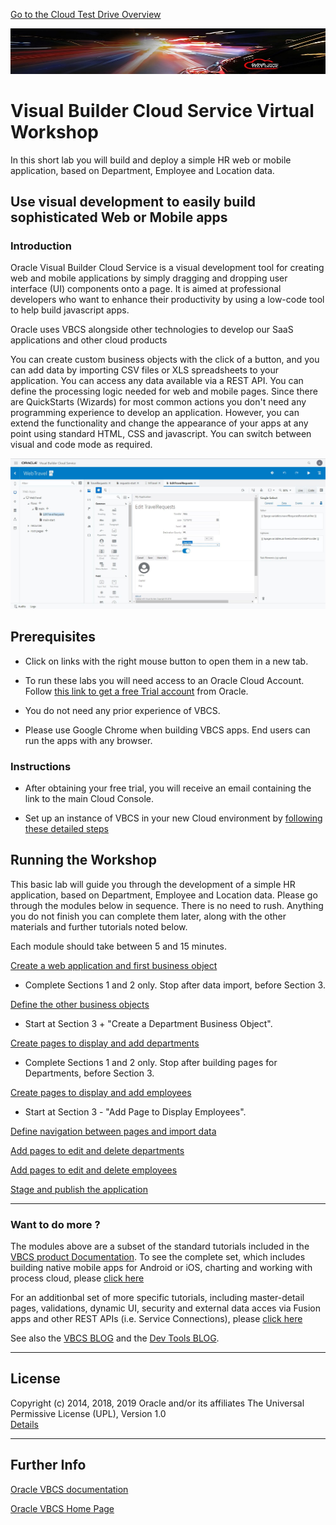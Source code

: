 [Go to the Cloud Test Drive Overview](../../README.md)

![](../../common/images/customer.logo2.png)

# Visual Builder Cloud Service Virtual Workshop #

In this short lab you will build and deploy a simple HR web or mobile application, based on Department, Employee and Location data.

## Use visual development to easily build sophisticated Web or Mobile apps

### Introduction ###

Oracle Visual Builder Cloud Service is a visual development tool for creating web and mobile applications by simply dragging and dropping user interface (UI) components onto a page. It is aimed at professional developers who want to enhance their productivity by using a low-code tool to help build javascript apps.

Oracle uses VBCS alongside other technologies to develop our SaaS applications and other cloud products 

You can create custom business objects with the click of a button, and you can add data by importing CSV files or XLS spreadsheets to your application. You can access any data available via a REST API. You can define the processing logic needed for web and mobile pages. Since there are QuickStarts (Wizards) for most common actions you don't need any programming experience to develop an application. However, you can extend the functionality and change the appearance of your apps at any point using standard HTML, CSS and javascript. You can switch between visual and code mode as required.

![](images/VBCS_Page_Designer.JPG)

## Prerequisites ##

- Click on links with the right mouse button to open them in a new tab.

- To run these labs you will need access to an Oracle Cloud Account.  Follow [this link to get a free Trial account](https://myservices.us.oraclecloud.com/mycloud/signup?sourceType=:ow:evp:cpo::RC_EMMK190118P00039:VLVB&intcmp=:ow:evp:cpo::RC_EMMK190118P00039:VLVB) from Oracle.

- You do not need any prior experience of VBCS.

- Please use Google Chrome when building VBCS apps. End users can run the apps with any browser.

### Instructions ###

- After obtaining your free trial, you will receive an email containing the link to the main Cloud Console.  

- Set up an instance of VBCS in your new Cloud environment by [following these detailed steps](Setup_vbcs.md)
 
## Running the Workshop

This basic lab will guide you through the development of a simple HR application, based on Department, Employee and Location data. Please go through the modules below in sequence. There is no need to rush. Anything you do not finish you can complete them later, along with the other materials and further tutorials noted below.

Each module should take between 5 and 15 minutes.

[Create a web application and first business object](https://apexapps.oracle.com/pls/apex/f?p=44785:52:102029913232746:::52:P52_CONTENT_ID,P52_MODULE_ID,P52_ACTIVITY_ID,P52_EVENT_ID:22716,2059,10586,5817) 

+ Complete Sections 1 and 2 only. Stop after data import, before Section 3.

[Define the other business objects](https://apexapps.oracle.com/pls/apex/f?p=44785:52:102029913232746:::52:P52_CONTENT_ID,P52_MODULE_ID,P52_ACTIVITY_ID,P52_EVENT_ID:22716,2059,10586,5817) 

+ Start at  Section 3 + "Create a Department Business Object".

[Create pages to display and add departments](https://apexapps.oracle.com/pls/apex/f?p=44785:52:102029913232746:::52:P52_CONTENT_ID,P52_MODULE_ID,P52_ACTIVITY_ID,P52_EVENT_ID:22717,2059,10588,5817)

+ Complete Sections 1 and 2 only. Stop after building pages for Departments, before Section 3.

[Create pages to display and add employees](https://apexapps.oracle.com/pls/apex/f?p=44785:52:102029913232746:::52:P52_CONTENT_ID,P52_MODULE_ID,P52_ACTIVITY_ID,P52_EVENT_ID:22717,2059,10588,5817)

+ Start at  Section 3 - "Add Page to Display Employees".

[Define navigation between pages and import data](https://apexapps.oracle.com/pls/apex/f?p=44785:52:102029913232746:::52:P52_CONTENT_ID,P52_MODULE_ID,P52_ACTIVITY_ID,P52_EVENT_ID:22718,2059,10589,5817)

[Add pages to edit and delete departments](https://apexapps.oracle.com/pls/apex/f?p=44785:52:102029913232746:::52:P52_CONTENT_ID,P52_MODULE_ID,P52_ACTIVITY_ID,P52_EVENT_ID:23083,2059,10587,5817)

[Add pages to edit and delete employees](https://apexapps.oracle.com/pls/apex/f?p=44785:52:102029913232746:::52:P52_CONTENT_ID,P52_MODULE_ID,P52_ACTIVITY_ID,P52_EVENT_ID:23083,2059,10587,5817)

[Stage and publish the application](https://apexapps.oracle.com/pls/apex/f?p=44785:52:102029913232746:::52:P52_CONTENT_ID,P52_MODULE_ID,P52_ACTIVITY_ID,P52_EVENT_ID:23084,2059,10662,5817)

---

### Want to do more ?

The modules above are a subset of the standard tutorials included in the [VBCS product Documentation](https://docs.oracle.com/en/cloud/paas/app-builder-cloud/books.html). To see the complete set, which includes building native mobile apps for Android or iOS, charting and working with process cloud, please [click here](https://docs.oracle.com/en/cloud/paas/app-builder-cloud/tutorials.html)

For an additionbal set of more specific tutorials, including master-detail pages, validations, dynamic UI, security and external data acces via Fusion apps and other REST APIs (i.e. Service Connections), please [click here](https://blogs.oracle.com/vbcs/oracle-visual-builder-cloud-service-learning-path)

See also the [VBCS BLOG](https://blogs.oracle.com/vbcs/) and the [Dev Tools BLOG](https://blogs.oracle.com/shay/vbcs-3).

---

## License ##
Copyright (c) 2014, 2018, 2019 Oracle and/or its affiliates
The Universal Permissive License (UPL), Version 1.0   
[Details](../../common/license.md)

---
## Further Info ##
[Oracle VBCS documentation](https://docs.oracle.com/en/cloud/paas/app-builder-cloud/books.html)

[Oracle VBCS Home Page](https://cloud.oracle.com/en_US/visual-builder)
